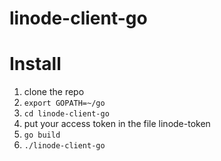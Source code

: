linode-client-go
================

# Install
1. clone the repo
1. `export GOPATH=~/go`
1. `cd linode-client-go`
1. put your access token in the file linode-token
1. `go build`
1. `./linode-client-go`
